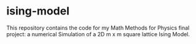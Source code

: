 # ising-model
This repository contains the code for my Math Methods for Physics final project: a numerical Simulation of a 2D m x m square lattice Ising Model.
